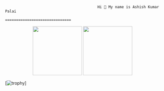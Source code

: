 
                                              Hi 👋 My name is Ashish Kumar Palai
                                              ==============================



<p align="center"> <img src="https://octodex.github.com/images/daftpunktocat-thomas.gif" height="160px" width="160px"> <img src="https://octodex.github.com/images/daftpunktocat-guy.gif" height="160px" width="160px"> </p>

[![trophy](https://github-profile-trophy.vercel.app/?username=ashishkumarpalai)]
